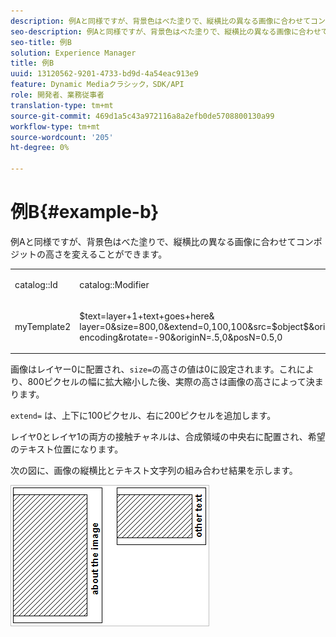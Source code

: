 ```yaml
---
description: 例Aと同様ですが、背景色はべた塗りで、縦横比の異なる画像に合わせてコンポジットの高さを変えることができます。
seo-description: 例Aと同様ですが、背景色はべた塗りで、縦横比の異なる画像に合わせてコンポジットの高さを変えることができます。
seo-title: 例B
solution: Experience Manager
title: 例B
uuid: 13120562-9201-4733-bd9d-4a54eac913e9
feature: Dynamic Mediaクラシック，SDK/API
role: 開発者、業務従事者
translation-type: tm+mt
source-git-commit: 469d1a5c43a972116a8a2efb0de5708800130a99
workflow-type: tm+mt
source-wordcount: '205'
ht-degree: 0%

---
```



# 例B{#example-b}

例Aと同様ですが、背景色はべた塗りで、縦横比の異なる画像に合わせてコンポジットの高さを変えることができます。

<table id="simpletable_37BA3B2A75A9468C9ADEBBC034BADAE7"> 
 <tr class="strow"> 
  <td class="stentry"> <p><span class="codeph"> catalog::Id</span> </p> </td> 
  <td class="stentry"> <p><span class="codeph"> catalog::Modifier</span> </p></td> 
 </tr> 
 <tr class="strow"> 
  <td class="stentry"> <p><span class="codeph"> myTemplate2</span> </p></td> 
  <td class="stentry"> <p><span class="codeph"> $text=layer+1+text+goes+here&amp; layer=0&amp;size=800,0&amp;extend=0,100,100&amp;src=$object$&amp;originN=.5,0&amp;layer=1&amp;text=rtf...$text$...rtf-encoding&amp;rotate=-90&amp;originN=.5,0&amp;posN=0.5,0</span> </p></td> 
 </tr> 
</table>

画像はレイヤー0に配置され、`size=`の高さの値は0に設定されます。これにより、800ピクセルの幅に拡大縮小した後、実際の高さは画像の高さによって決まります。

`extend=` は、上下に100ピクセル、右に200ピクセルを追加します。

レイヤ0とレイヤ1の両方の接触チャネルは、合成領域の中央右に配置され、希望のテキスト位置になります。

次の図に、画像の縦横比とテキスト文字列の組み合わせ結果を示します。

![](assets/exampleb.png)

